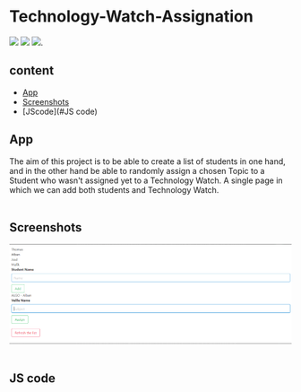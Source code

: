 # Technology-Watch-Assignation
![](https://img.shields.io/badge/javaScript-gray?logo=javaScript)
![](https://img.shields.io/badge/HTML-gray?logo=HTML5)
![](https://img.shields.io/badge/Bootstrap_vue-gray?logo=Bootstrap).

## content
* [App](#app)
* [Screenshots](#screenshots)
* [JScode](#JS code)

## App
The aim of this project is to be able to create a list of students in one hand, and in the other hand be able to randomly assign a chosen Topic to a Student who wasn't assigned yet to a Technology Watch. A single page in which we can add both students and Technology Watch.
<br><br>
## Screenshots
![Test Image 4](https://github.com/mowafag-omer/Technology-Watch-Assignation/blob/master/Capture.PNG)
<br><br>
## JS code
